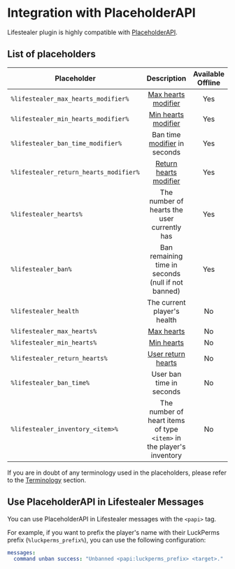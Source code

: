 # Integration with PlaceholderAPI

Lifestealer plugin is highly compatible with [PlaceholderAPI](https://github.com/PlaceholderAPI/PlaceholderAPI).

## List of placeholders

| Placeholder                            |                                        Description                                        | Available Offline | Output Example |
|----------------------------------------|:-----------------------------------------------------------------------------------------:|:-----------------:|:--------------:|
| `%lifestealer_max_hearts_modifier%`    |  [Max hearts](/usage/terminology#maximum-hearts) [modifier](/usage/terminology#modifier)  |        Yes        |      TODO      | 
| `%lifestealer_min_hearts_modifier%`    |  [Min hearts](/usage/terminology#minimum-hearts) [modifier](/usage/terminology#modifier)  |        Yes        |      TODO      | 
| `%lifestealer_ban_time_modifier%`      |                Ban time [modifier](/usage/terminology#modifier) in seconds                |        Yes        |      TODO      |  
| `%lifestealer_return_hearts_modifier%` | [Return hearts](/usage/terminology#return-hearts) [modifier](/usage/terminology#modifier) |        Yes        |      TODO      |
| `%lifestealer_hearts%`                 |                        The number of hearts the user currently has                        |        Yes        |      TODO      | 
| `%lifestealer_ban%`                    |                    Ban remaining time in seconds (null if not banned)                     |        Yes        |      TODO      |
| `%lifestealer_health`                  |                                The current player's health                                |        No         |      TODO      |
| `%lifestealer_max_hearts%`             |                      [Max hearts](/usage/terminology#maximum-hearts)                      |        No         |      TODO      |
| `%lifestealer_min_hearts%`             |                      [Min hearts](/usage/terminology#minimum-hearts)                      |        No         |      TODO      |
| `%lifestealer_return_hearts%`          |                  [User return hearts](/usage/terminology#return-hearts)                   |        No         |      TODO      |
| `%lifestealer_ban_time%`               |                                 User ban time in seconds                                  |        No         |      TODO      |
| `%lifestealer_inventory_<item>%`       |           The number of heart items of type `<item>` in the player's inventory            |        No         |      TODO      |

If you are in doubt of any terminology used in the placeholders, please refer to
the [Terminology](/usage/overview#terminology) section.

## Use PlaceholderAPI in Lifestealer Messages

You can use PlaceholderAPI in Lifestealer messages with the `<papi>` tag.

For example, if you want to prefix the player's name with their
LuckPerms prefix (`%luckperms_prefix%`), you can use the following configuration:

```yaml
messages:
  command unban success: "Unbanned <papi:luckperms_prefix> <target>."
```